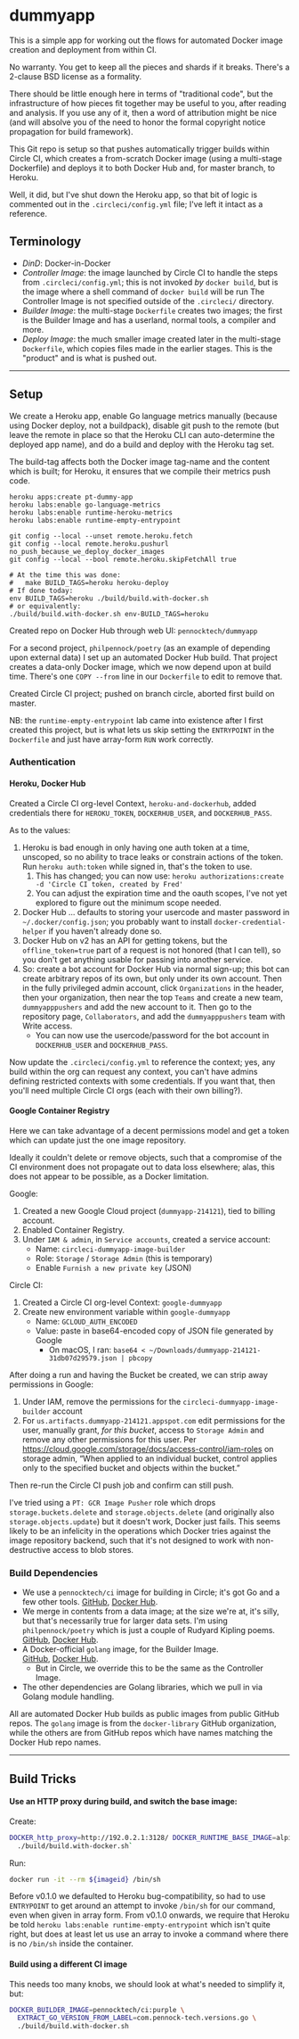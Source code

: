 dummyapp
========

This is a simple app for working out the flows for automated Docker image
creation and deployment from within CI.

No warranty.  You get to keep all the pieces and shards if it breaks.
There's a 2-clause BSD license as a formality.

There should be little enough here in terms of "traditional code", but the
infrastructure of how pieces fit together may be useful to you, after reading
and analysis.  If you use any of it, then a word of attribution might be nice
(and will absolve you of the need to honor the formal copyright notice
propagation for build framework).

This Git repo is setup so that pushes automatically trigger builds within
Circle CI, which creates a from-scratch Docker image (using a multi-stage
Dockerfile) and deploys it to both Docker Hub and, for master branch,
to Heroku.

Well, it did, but I've shut down the Heroku app, so that bit of logic is
commented out in the `.circleci/config.yml` file; I've left it intact as a
reference.

## Terminology

* *DinD*: Docker-in-Docker
* *Controller Image*: the image launched by Circle CI to handle the steps from
  `.circleci/config.yml`; this is not invoked _by_ `docker build`, but is the
  image where a shell command of `docker build` will be run
  The Controller Image is not specified outside of the `.circleci/` directory.
* *Builder Image*: the multi-stage `Dockerfile` creates two images; the first
  is the Builder Image and has a userland, normal tools, a compiler and more.
* *Deploy Image*: the much smaller image created later in the multi-stage
  `Dockerfile`, which copies files made in the earlier stages.  This is the
  "product" and is what is pushed out.

---

## Setup

We create a Heroku app, enable Go language metrics manually (because using
Docker deploy, not a buildpack), disable git push to the remote (but leave
the remote in place so that the Heroku CLI can auto-determine the deployed
app name), and do a build and deploy with the Heroku tag set.

The build-tag affects both the Docker image tag-name and the content which
is built; for Heroku, it ensures that we compile their metrics push code.

```
heroku apps:create pt-dummy-app
heroku labs:enable go-language-metrics
heroku labs:enable runtime-heroku-metrics
heroku labs:enable runtime-empty-entrypoint

git config --local --unset remote.heroku.fetch
git config --local remote.heroku.pushurl no_push_because_we_deploy_docker_images
git config --local --bool remote.heroku.skipFetchAll true

# At the time this was done:
#   make BUILD_TAGS=heroku heroku-deploy
# If done today:
env BUILD_TAGS=heroku ./build/build.with-docker.sh
# or equivalently:
./build/build.with-docker.sh env-BUILD_TAGS=heroku
```

Created repo on Docker Hub through web UI: `pennocktech/dummyapp`

For a second project, `philpennock/poetry` (as an example of depending upon
external data) I set up an automated Docker Hub build.  That project creates
a data-only Docker image, which we now depend upon at build time.  There's
one `COPY --from` line in our `Dockerfile` to edit to remove that.

Created Circle CI project; pushed on branch circle, aborted first build on
master.

NB: the `runtime-empty-entrypoint` lab came into existence after I first
created this project, but is what lets us skip setting the `ENTRYPOINT` in the
`Dockerfile` and just have array-form `RUN` work correctly.


### Authentication

#### Heroku, Docker Hub

Created a Circle CI org-level Context, `heroku-and-dockerhub`, added
credentials there for `HEROKU_TOKEN`, `DOCKERHUB_USER`, and
`DOCKERHUB_PASS`.

As to the values:

1. Heroku is bad enough in only having one auth token at a time, unscoped, so
   no ability to trace leaks or constrain actions of the token.
   Run `heroku auth:token` while signed in, that's the token to use.
   1. This has changed; you can now use:
      `heroku authorizations:create -d 'Circle CI token, created by Fred'`
   2. You can adjust the expiration time and the oauth scopes, I've not yet
      explored to figure out the minimum scope needed.
2. Docker Hub ... defaults to storing your usercode and master password in
   `~/.docker/config.json`; you probably want to install
   `docker-credential-helper` if you haven't already done so.
3. Docker Hub on v2 has an API for getting tokens, but the `offline_token=true`
   part of a request is not honored (that I can tell), so you don't get
   anything usable for passing into another service.
4. So: create a bot account for Docker Hub via normal sign-up; this bot can
   create arbitrary repos of its own, but only under its own account.
   Then in the fully privileged admin account, click `Organizations` in the
   header, then your organization, then near the top `Teams` and create a new
   team, `dummyapppushers` and add the new account to it.
   Then go to the repository page, `Collaborators`, and add the
   `dummyapppushers` team with Write access.
   + You can now use the usercode/password for the bot account in
     `DOCKERHUB_USER` and `DOCKERHUB_PASS`.

Now update the `.circleci/config.yml` to reference the context; yes, any build
within the org can request any context, you can't have admins defining
restricted contexts with some credentials.  If you want that, then you'll need
multiple Circle CI orgs (each with their own billing?).

#### Google Container Registry

Here we can take advantage of a decent permissions model and get a token which
can update just the one image repository.

Ideally it couldn't delete or remove objects, such that a compromise of the CI
environment does not propagate out to data loss elsewhere; alas, this does not
appear to be possible, as a Docker limitation.

Google:
1. Created a new Google Cloud project (`dummyapp-214121`), tied to billing account.
2. Enabled Container Registry.
3. Under `IAM & admin`, in `Service accounts`, created a service account:
   + Name: `circleci-dummyapp-image-builder`
   + Role: `Storage` / `Storage Admin` (this is temporary)
   + Enable `Furnish a new private key` (JSON)

Circle CI:
1. Created a Circle CI org-level Context: `google-dummyapp`
2. Create new environment variable within `google-dummyapp`
   + Name: `GCLOUD_AUTH_ENCODED`
   + Value: paste in base64-encoded copy of JSON file generated by Google
     - On macOS, I ran: `base64 < ~/Downloads/dummyapp-214121-31db07d29579.json | pbcopy`

After doing a run and having the Bucket be created, we can strip away
permissions in Google:
1. Under IAM, remove the permissions for the `circleci-dummyapp-image-builder`
   account
2. For `us.artifacts.dummyapp-214121.appspot.com` edit permissions for the
   user, manually grant, _for this bucket_, access to `Storage Admin` and
   remove any other permissions for this user.
   Per <https://cloud.google.com/storage/docs/access-control/iam-roles> on
   storage admin,
   “When applied to an individual bucket, control applies only to the
   specified bucket and objects within the bucket.”

Then re-run the Circle CI push job and confirm can still push.

I've tried using a `PT: GCR Image Pusher` role which drops
`storage.buckets.delete` and `storage.objects.delete` (and originally also
`storage.objects.update`) but it doesn't work, Docker just fails.  This seems
likely to be an infelicity in the operations which Docker tries against the
image repository backend, such that it's not designed to work with
non-destructive access to blob stores.


### Build Dependencies

* We use a `pennocktech/ci` image for building in Circle; it's got Go and a
  few other tools.
  <a href="https://github.com/PennockTech/ci">GitHub</a>,
  <a href="https://hub.docker.com/r/pennocktech/ci/">Docker Hub</a>.
* We merge in contents from a data image; at the size we're at, it's silly,
  but that's necessarily true for larger data sets.  I'm using
  `philpennock/poetry` which is just a couple of Rudyard Kipling poems.  
  <a href="https://github.com/philpennock/poetry">GitHub</a>,
  <a href="https://hub.docker.com/r/philpennock/poetry/">Docker Hub</a>.
* A Docker-official `golang` image, for the Builder Image.  
  <a href="https://github.com/docker-library/golang/">GitHub</a>,
  <a href="https://hub.docker.com/_/golang/">Docker Hub</a>.
  + But in Circle, we override this to be the same as the Controller Image.
* The other dependencies are Golang libraries, which we pull in via Golang
  module handling.

All are automated Docker Hub builds as public images from public GitHub repos.
The `golang` image is from the `docker-library` GitHub organization, while the
others are from GitHub repos which have names matching the Docker Hub repo
names.

---

## Build Tricks

#### Use an HTTP proxy during build, and switch the base image:

Create:

```sh
DOCKER_http_proxy=http://192.0.2.1:3128/ DOCKER_RUNTIME_BASE_IMAGE=alpine \
  ./build/build.with-docker.sh`
```

Run:

```sh
docker run -it --rm ${imageid} /bin/sh
```

Before v0.1.0 we defaulted to Heroku bug-compatibility, so had to use
`ENTRYPOINT` to get around an attempt to invoke `/bin/sh` for our command,
even when given in array form.  From v0.1.0 onwards, we require that Heroku
be told `heroku labs:enable runtime-empty-entrypoint` which isn't quite right,
but does at least let us use an array to invoke a command where there is no
`/bin/sh` inside the container.

#### Build using a different CI image

This needs too many knobs, we should look at what's needed to simplify it,
but:

```sh
DOCKER_BUILDER_IMAGE=pennocktech/ci:purple \
  EXTRACT_GO_VERSION_FROM_LABEL=com.pennock-tech.versions.go \
  ./build/build.with-docker.sh
```

